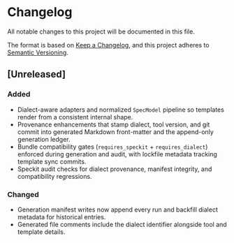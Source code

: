 # Changelog

All notable changes to this project will be documented in this file.

The format is based on [Keep a Changelog](https://keepachangelog.com/en/1.1.0/),
and this project adheres to [Semantic Versioning](https://semver.org/spec/v2.0.0.html).

## [Unreleased]
### Added
- Dialect-aware adapters and normalized `SpecModel` pipeline so templates render from a consistent internal shape.
- Provenance enhancements that stamp dialect, tool version, and git commit into generated Markdown front-matter and the append-only generation ledger.
- Bundle compatibility gates (`requires_speckit` + `requires_dialect`) enforced during generation and audit, with lockfile metadata tracking template sync commits.
- Speckit audit checks for dialect provenance, manifest integrity, and compatibility regressions.

### Changed
- Generation manifest writes now append every run and backfill dialect metadata for historical entries.
- Generated file comments include the dialect identifier alongside tool and template details.
